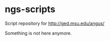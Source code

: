 ngs-scripts
===========

Script repository for http://ged.msu.edu/angus/

Something is not here anymore.
